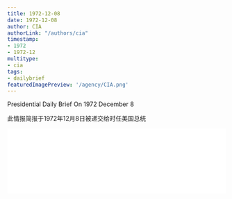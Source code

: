 ```yaml
---
title: 1972-12-08
date: 1972-12-08
author: CIA 
authorLink: "/authors/cia"
timestamp: 
- 1972
- 1972-12
multitype: 
- cia
tags: 
- dailybrief
featuredImagePreview: '/agency/CIA.png'
---
```



Presidential Daily Brief On 1972 December 8

此情报简报于1972年12月8日被递交给时任美国总统

<!--more-->





<div id="over" style="width:100%; overflow:hidden"> <iframe id="sFrame" name="sFrame" frameborder="no" border="0"  allowfullscreen marginwidth="0" scrolling="no" src = " /CIA/1972-12-08.html "  style = " position:absulute; width: 806px; top: 300;" > </iframe> </div>